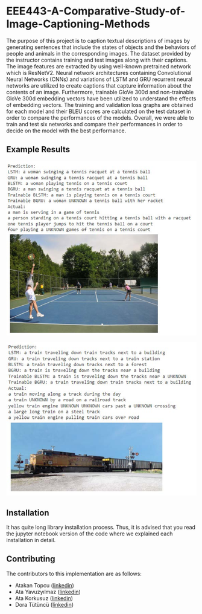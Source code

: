 # EEE443-A-Comparative-Study-of-Image-Captioning-Methods

The purpose of this project is to caption textual descriptions of images by generating sentences that include the states
of objects and the behaviors of people and animals in the corresponding images. The dataset provided by the
instructor contains training and test images along with their captions. The image features are extracted by using
well-known pretrained network which is ResNetV2. Neural network architectures containing Convolutional Neural
Networks (CNNs) and variations of LSTM and GRU recurrent neural networks are utilized to create captions that
capture information about the contents of an image. Furthermore, trainable GloVe 300d and non-trainable GloVe
300d embedding vectors have been utilized to understand the effects of embedding vectors. The training and
validation loss graphs are obtained for each model and their BLEU scores are calculated on the test dataset in order
to compare the performances of the models. Overall, we were able to train and test six networks and compare their
performances in order to decide on the model with the best performance.

## Example Results


![](https://github.com/Attakuan/EEE443-A-Comparative-Study-of-Image-Captioning-Methods/blob/main/ExampleImg.jpg)

![](https://github.com/Attakuan/EEE443-A-Comparative-Study-of-Image-Captioning-Methods/blob/main/ExampleImg2.jpg)

## Installation

It has quite long library installation process. Thus, it is advised that you read the jupyter notebook version of the code where we explained each installation in detail. 


## Contributing

The contributors to this implementation are as follows:

- Atakan Topcu ([linkedin](https://www.linkedin.com/in/atakan-topcu-0a47791b9/))
- Ata Yavuzyılmaz ([linkedin](https://www.linkedin.com/in/ata-yavuzyilmaz/))
- Ata Korkusuz ([linkedin](https://www.linkedin.com/in/ata-korkusuz-77707118b/))
- Dora Tütüncü ([linkedin](https://www.linkedin.com/in/dora-tutuncu-9698b2189/))
